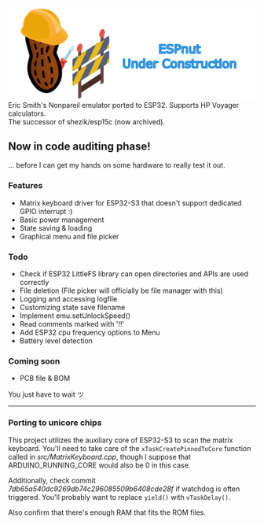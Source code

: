 [![](markdownAssets/banner.png)](https://github.com/shezik/espnut)  
Eric Smith's Nonpareil emulator ported to ESP32. Supports HP Voyager calculators.  
The successor of shezik/esp15c (now archived).

## Now in code auditing phase!
... before I can get my hands on some hardware to really test it out.

### Features
- Matrix keyboard driver for ESP32-S3 that doesn't support dedicated GPIO interrupt :)
- Basic power management
- State saving & loading
- Graphical menu and file picker

### Todo
- Check if ESP32 LittleFS library can open directories and APIs are used correctly
- File deletion (File picker will officially be file manager with this)
- Logging and accessing logfile
- Customizing state save filename
- Implement emu.setUnlockSpeed()
- Read comments marked with '!!'
- Add ESP32 cpu frequency options to Menu
- Battery level detection

### Coming soon
- PCB file & BOM

You just have to wait ツ  

----------------

### Porting to unicore chips
This project utilizes the auxiliary core of ESP32-S3 to scan the matrix keyboard. You'll need to take care of the `xTaskCreatePinnedToCore` function called in *src/MatrixKeyboard.cpp*, though I suppose that ARDUINO_RUNNING_CORE would also be 0 in this case.

Additionally, check commit *7db65a540dc9269db74c296085509b6408cde28f* if watchdog is often triggered. You'll probably want to replace `yield()` with `vTaskDelay()`.

Also confirm that there's enough RAM that fits the ROM files.
